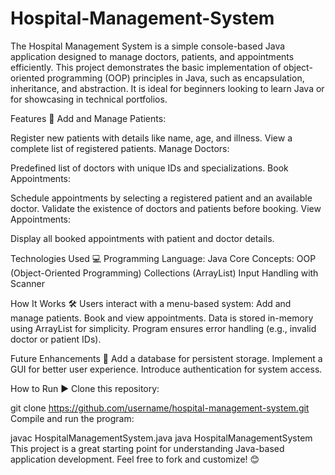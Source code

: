 # Hospital-Management-System
 The Hospital Management System is a simple console-based Java application designed to manage doctors, patients, and appointments efficiently.
 This project demonstrates the basic implementation of object-oriented programming (OOP) principles in Java, such as encapsulation, inheritance, and abstraction. It is ideal for beginners looking to learn Java or for showcasing in technical portfolios.

Features 🌟
Add and Manage Patients:

Register new patients with details like name, age, and illness.
View a complete list of registered patients.
Manage Doctors:

Predefined list of doctors with unique IDs and specializations.
Book Appointments:

Schedule appointments by selecting a registered patient and an available doctor.
Validate the existence of doctors and patients before booking.
View Appointments:

Display all booked appointments with patient and doctor details.

Technologies Used 💻
Programming Language: Java
Core Concepts:
OOP (Object-Oriented Programming)
Collections (ArrayList)
Input Handling with Scanner


How It Works 🛠️
Users interact with a menu-based system:
Add and manage patients.
Book and view appointments.
Data is stored in-memory using ArrayList for simplicity.
Program ensures error handling (e.g., invalid doctor or patient IDs).

Future Enhancements 🚀
Add a database for persistent storage.
Implement a GUI for better user experience.
Introduce authentication for system access.

How to Run ▶️
Clone this repository:


git clone https://github.com/username/hospital-management-system.git
Compile and run the program:


javac HospitalManagementSystem.java
java HospitalManagementSystem
This project is a great starting point for understanding Java-based application development. Feel free to fork and customize! 😊
